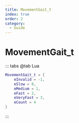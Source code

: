 ```yaml
---
title: MovementGait_t
index: true
order: 2
category:
  - Guide
---
```


# MovementGait_t
::: tabs
@tab Lua
```lua
MovementGait_t = {
    eInvalid = -1,
    eSlow = 0,
    eMedium = 1,
    eFast = 2,
    eVeryFast = 3,
    eCount = 4
}
```
:::